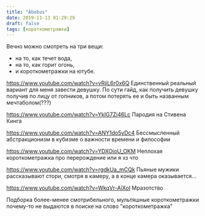 ```yaml
---
title: "Abobus"
date: 2019-11-13 01:29:29
draft: false
tags: [короткометражки]
---
```


Вечно можно смотреть на три вещи:
- на то, как течет вода,
- на то, как горит огонь,
- и короткометражки на ютубе.

https://www.youtube.com/watch?v=vRjiL6r0x6Q
Единственный реальный вариант для меня завести девушку. По сути гайд, как получить девушку получив по лицу от гопников, а потом потерять ее и быть названным мечтаболом(???)

https://www.youtube.com/watch?v=YkIG7Zi46Lc
Пародия на Стивена Кинга

https://www.youtube.com/watch?v=ANY1do5yDc4
Бессмысленный абстракционизм в кубизме о важности времени и философии

https://www.youtube.com/watch?v=YDXOioU_OKM
Неплохая короткометражка про перерождение или я хз что

https://www.youtube.com/watch?v=rgdkUa_mCQk
Пьяные мужики рассказывают стори, смотря в камеру, а в конце камера оказывается...

https://www.youtube.com/watch?v=WkqVr-AiXoI
Мразотство

Подборка более-менее смотрибельного, мультяшные короткометражки почему-то не выдаются в поиске на слово "короткометражка"
